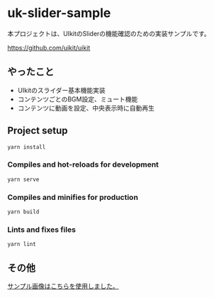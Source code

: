 # uk-slider-sample
本プロジェクトは、UIkitのSliderの機能確認のための実装サンプルです。

https://github.com/uikit/uikit

## やったこと
- UIkitのスライダー基本機能実装 
- コンテンツごとのBGM設定、ミュート機能
- コンテンツに動画を設定、中央表示時に自動再生

## Project setup
```
yarn install
```

### Compiles and hot-reloads for development
```
yarn serve
```

### Compiles and minifies for production
```
yarn build
```

### Lints and fixes files
```
yarn lint
```

## その他
[サンプル画像はこちらを使用しました。](https://hep.eiz.jp/cool-wallpaper/)
